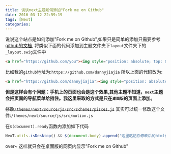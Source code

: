 ```yaml
---
title: 谈谈next主题如何添加"Fork me on Github"
date: 2016-03-12 22:59:19
tags: [Next]
categories: 
---
```


说说这个站点是如何添加"Fork me on Github",如果只是简单的添加只需要参考[github的文档](https://github.com/blog/273-github-ribbons),
将类似下面的代码添加到主题文件夹下`layout`文件夹下的`_layout.swig`文件中

<!-- truncate -->
~~~html
<a href="https://github.com/you"><img style="position: absolute; top: 0; left: 0; border: 0;" src="https://camo.githubusercontent.com/82b228a3648bf44fc1163ef44c62fcc60081495e/68747470733a2f2f73332e616d617a6f6e6177732e636f6d2f6769746875622f726962626f6e732f666f726b6d655f6c6566745f7265645f6161303030302e706e67" alt="Fork me on GitHub" data-canonical-src="https://s3.amazonaws.com/github/ribbons/forkme_left_red_aa0000.png"></a>
~~~


比如我的`github`地址为:`https://github.com/dannyjiajia`
所以上面的代码改为:

~~~html
<a href="https://github.com/dannyjiajia"><img style="position: absolute; top: 0; left: 0; border: 0;" src="https://camo.githubusercontent.com/82b228a3648bf44fc1163ef44c62fcc60081495e/68747470733a2f2f73332e616d617a6f6e6177732e636f6d2f6769746875622f726962626f6e732f666f726b6d655f6c6566745f7265645f6161303030302e706e67" alt="Fork me on GitHub" data-canonical-src="https://s3.amazonaws.com/github/ribbons/forkme_left_red_aa0000.png"></a>
~~~

**但是这样会有个问题：手机上的页面也会是这个效果,其他主题不知道，`next`主题会把页面的导航菜单给挡住。我这里采取的方式是只在`桌面版`的页面上添加。**

~~修改`/themes/next/source/js/src/schemes/pisces.js`~~
其实可以统一修改这个文件:`/themes/next/source/js/src/motion.js`

在`$(document).ready`函数内添加如下代码

~~~js
NexT.utils.isDesktop() && $(document.body).append('这里粘贴你修改后的html代码');
~~~

over~ 这样就只会在桌面版的网页内显示"Fork me on Github"